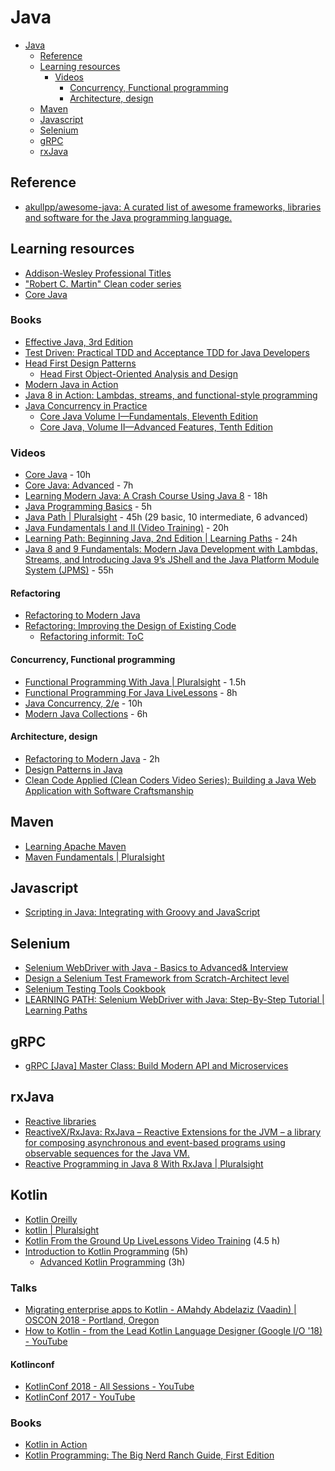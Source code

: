 # Java

- [Java](#java)
	- [Reference](#reference)
	- [Learning resources](#learning-resources)
		- [Videos](#videos)
			- [Concurrency, Functional programming](#concurrency-functional-programming)
			- [Architecture, design](#architecture-design)
	- [Maven](#maven)
	- [Javascript](#javascript)
	- [Selenium](#selenium)
	- [gRPC](#grpc)
	- [rxJava](#rxjava)

## Reference

- [akullpp/awesome-java: A curated list of awesome frameworks, libraries and software for the Java programming language.](https://github.com/akullpp/awesome-java)

## Learning resources

- [Addison-Wesley Professional Titles](https://learning.oreilly.com/library/publisher/addison-wesley-professional/)
- ["Robert C. Martin" Clean coder series](https://learning.oreilly.com/search/?query=%22Robert%20C.%20Martin%22&extended_publisher_data=true&highlight=true&include_assessments=false&include_case_studies=true&include_courses=true&include_orioles=true&include_playlists=true&is_academic_institution_account=false&formats=video&formats=book&sort=publication_date&page=0&field=authors)
- [Core Java](https://learning.oreilly.com/search/?query=%22core%20java%22&extended_publisher_data=true&highlight=true&include_assessments=false&include_case_studies=true&include_courses=true&include_orioles=true&include_playlists=true&is_academic_institution_account=false&sort=publication_date&page=0&field=title) 

### Books
- [Effective Java, 3rd Edition](https://learning.oreilly.com/library/view/effective-java-3rd/9780134686097/)
- [Test Driven: Practical TDD and Acceptance TDD for Java Developers](https://learning.oreilly.com/library/view/test-driven-practical/9781932394856/)
- [Head First Design Patterns](https://learning.oreilly.com/library/view/head-first-design/0596007124/)
  - [Head First Object-Oriented Analysis and Design](https://learning.oreilly.com/library/view/head-first-object-oriented/0596008678/)
- [Modern Java in Action](https://learning.oreilly.com/library/view/modern-java-in/9781617293566/)
- [Java 8 in Action: Lambdas, streams, and functional-style programming](https://www.safaribooksonline.com/library/view/java-8-in/9781617291999/)
- [Java Concurrency in Practice](https://www.safaribooksonline.com/library/view/java-concurrency-in/0321349601/)
  - [Core Java Volume I—Fundamentals, Eleventh Edition](https://www.safaribooksonline.com/library/view/core-java-volume/9780135167199/) 
  - [Core Java, Volume II—Advanced Features, Tenth Edition](https://www.safaribooksonline.com/library/view/core-java-volume/9780134177878/)

### Videos

- [Core Java](https://learning.oreilly.com/videos/core-java/9780134540603/) - 10h
- [Core Java: Advanced](https://learning.oreilly.com/videos/core-java-advanced/9780134643595) - 7h
- [Learning Modern Java: A Crash Course Using Java 8](https://www.safaribooksonline.com/videos/learning-modern-java/9780134383613) - 18h
- [Java Programming Basics](https://learning.oreilly.com/videos/java-programming-basics/9780133975154) - 5h
- [Java Path | Pluralsight](https://app.pluralsight.com/paths/skills/java) - 45h (29 basic, 10 intermediate, 6 advanced)
- [Java Fundamentals I and II (Video Training)](https://www.safaribooksonline.com/videos/java-fundamentals-i/9780137131297) - 20h
- [Learning Path: Beginning Java, 2nd Edition | Learning Paths](https://www.safaribooksonline.com/learning-paths/learning-path-beginning/9781491987100/) - 24h
- [Java 8 and 9 Fundamentals: Modern Java Development with Lambdas, Streams, and Introducing Java 9’s JShell and the Java Platform Module System (JPMS)](https://www.safaribooksonline.com/videos/java-8-and/9780133489354) - 55h

#### Refactoring
- [Refactoring to Modern Java](https://learning.oreilly.com/videos/refactoring-to-modern/9780134653617/)
- [Refactoring: Improving the Design of Existing Code](https://learning.oreilly.com/library/view/refactoring-improving-the/9780134757681/)
   - [Refactoring informit: ToC](https://memberservices.informit.com/my_account/webedition/9780135425664/html/toc.html)

#### Concurrency, Functional programming

- [Functional Programming With Java | Pluralsight](https://app.pluralsight.com/library/courses/java-functional-programming/table-of-contents) - 1.5h
- [Functional Programming For Java LiveLessons](https://www.safaribooksonline.com/videos/functional-programming-for/9780134778235) - 8h
- [Java Concurrency, 2/e](https://www.safaribooksonline.com/videos/java-concurrency-2-e/9780134510644) - 10h
- [Modern Java Collections](https://www.safaribooksonline.com/videos/modern-java-collections/9780134663524) - 6h

#### Architecture, design

- [Refactoring to Modern Java](https://learning.oreilly.com/videos/refactoring-to-modern/9780134653617) - 2h
- [Design Patterns in Java](https://www.safaribooksonline.com/videos/design-patterns-in/9780133489989)
- [Clean Code Applied (Clean Coders Video Series): Building a Java Web Application with Software Craftsmanship](https://www.safaribooksonline.com/videos/clean-code-applied/9780134843810)

## Maven

- [Learning Apache Maven](https://learning.oreilly.com/videos/learning-apache-maven/9781771373661)
- [Maven Fundamentals | Pluralsight](https://app.pluralsight.com/library/courses/maven-fundamentals/table-of-contents)

## Javascript

- [Scripting in Java: Integrating with Groovy and JavaScript](https://www.safaribooksonline.com/library/view/scripting-in-java/9781484207130/)

## Selenium

- [Selenium WebDriver with Java - Basics to Advanced& Interview](https://www.safaribooksonline.com/videos/selenium-webdriver-with/9781789132908)
- [Design a Selenium Test Framework from Scratch-Architect level](https://www.safaribooksonline.com/videos/design-a-selenium/9781789131048)
- [Selenium Testing Tools Cookbook](https://www.safaribooksonline.com/library/view/selenium-testing-tools/9781849515740/)
- [LEARNING PATH: Selenium WebDriver with Java: Step-By-Step Tutorial | Learning Paths](https://www.safaribooksonline.com/learning-paths/learning-path-selenium/9781789530186/)

## gRPC

- [gRPC [Java] Master Class: Build Modern API and Microservices](https://learning.oreilly.com/videos/grpc-java-master/9781838558048)

## rxJava

- [Reactive libraries](https://github.com/akullpp/awesome-java#reactive-libraries)
- [ReactiveX/RxJava: RxJava – Reactive Extensions for the JVM – a library for composing asynchronous and event-based programs using observable sequences for the Java VM.](https://github.com/ReactiveX/RxJava)
- [Reactive Programming in Java 8 With RxJava | Pluralsight](https://app.pluralsight.com/library/courses/reactive-programming-java-8-rxjava/table-of-contents)

## Kotlin
* [Kotlin Oreilly](https://learning.oreilly.com/topics/kotlin?active=&expanded=&addl_expanded=&format=all&publishers=all&sort_order=popularity)
* [kotlin | Pluralsight](https://app.pluralsight.com/search/?q=kotlin&m_Sort=relevance&type=courses) 
* [Kotlin From the Ground Up LiveLessons Video Training](https://learning.oreilly.com/videos/kotlin-from-the/9780135263631) (4.5 h)
* [Introduction to Kotlin Programming](https://learning.oreilly.com/videos/introduction-to-kotlin/9781491964125) (5h)
    * [Advanced Kotlin Programming](https://learning.oreilly.com/videos/advanced-kotlin-programming/9781491964149) (3h)
### Talks
- [Migrating enterprise apps to Kotlin - AMahdy Abdelaziz (Vaadin) | OSCON 2018 - Portland, Oregon](https://learning.oreilly.com/videos/oscon-2018/9781492026075/9781492026075-video321454)
- [How to Kotlin - from the Lead Kotlin Language Designer (Google I/O '18) - YouTube](https://www.youtube.com/watch?v=6P20npkvcb8)
#### Kotlinconf
- [KotlinConf 2018 - All Sessions - YouTube](https://www.youtube.com/playlist?list=PLQ176FUIyIUbVvFMqDc2jhxS-t562uytr)
- [KotlinConf 2017 - YouTube](https://www.youtube.com/playlist?list=PLQ176FUIyIUY6UK1cgVsbdPYA3X5WLam5)
### Books
- [Kotlin in Action](https://learning.oreilly.com/library/view/kotlin-in-action/9781617293290/)
- [Kotlin Programming: The Big Nerd Ranch Guide, First Edition](https://learning.oreilly.com/library/view/kotlin-programming-the/9780135165188/)
